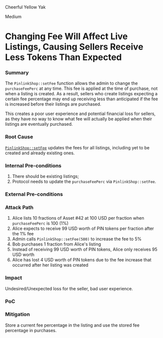 Cheerful Yellow Yak

Medium

# Changing Fee Will Affect Live Listings, Causing Sellers Receive Less Tokens Than Expected

### Summary

The `PinlinkShop::setFee` function allows the admin to change the `purchaseFeePerc` at any time. This fee is applied at the time of purchase, not when a listing is created. As a result, sellers who create listings expecting a certain fee percentage may end up receiving less than anticipated if the fee is increased before their listings are purchased.

This creates a poor user experience and potential financial loss for sellers, as they have no way to know what fee will actually be applied when their listings are eventually purchased.

### Root Cause

[`PinlinkShop::setFee`](https://github.com/sherlock-audit/2025-03-pinlink-rwa-tokenized-depin-marketplace/blob/main/marketplace-contracts/src/marketplaces/pinlinkShop.sol#L174) updates the fees for all listings, including yet to be created and already existing ones.

### Internal Pre-conditions

1. There should be existing listings;
2. Protocol needs to update the `purchaseFeePerc` via `PinlinkShop::setFee`.


### External Pre-conditions



### Attack Path

1. Alice lists 10 fractions of Asset #42 at 100 USD per fraction when `purchaseFeePerc` is 100 (1%)
2. Alice expects to receive 99 USD worth of PIN tokens per fraction after the 1% fee
3. Admin calls `PinlinkShop::setFee(500)` to increase the fee to 5%
4. Bob purchases 1 fraction from Alice's listing
5. Instead of receiving 99 USD worth of PIN tokens, Alice only receives 95 USD worth
6. Alice has lost 4 USD worth of PIN tokens due to the fee increase that occurred after her listing was created

### Impact

Undesired/Unexpected loss for the seller, bad user experience.

### PoC



### Mitigation

Store a current fee percentage in the listing and use the stored fee percentage in purchases. 